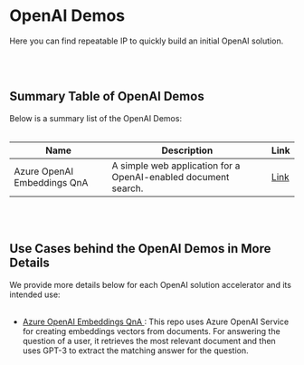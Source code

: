 # OpenAI Demos 

Here you can find repeatable IP to quickly build an initial OpenAI solution.


<br/>
<br/>


## Summary Table of OpenAI Demos
Below is a summary list of the OpenAI Demos:
<br/>
<br/>

| Name      | Description   | Link   |
| ----------- | ----------- | ----------- |
| Azure OpenAI Embeddings QnA | A simple web application for a OpenAI-enabled document search. | [Link](https://github.com/ruoccofabrizio/azure-open-ai-embeddings-qna)

<br/>
<br/>

## Use Cases behind the OpenAI Demos in More Details

We provide more details below for each OpenAI solution accelerator and its intended use:
<br/><br/>

- [Azure OpenAI Embeddings QnA ](https://github.com/ruoccofabrizio/azure-open-ai-embeddings-qna): This repo uses Azure OpenAI Service for creating embeddings vectors from documents. For answering the question of a user, it retrieves the most relevant document and then uses GPT-3 to extract the matching answer for the question. 
<br/><br/>
